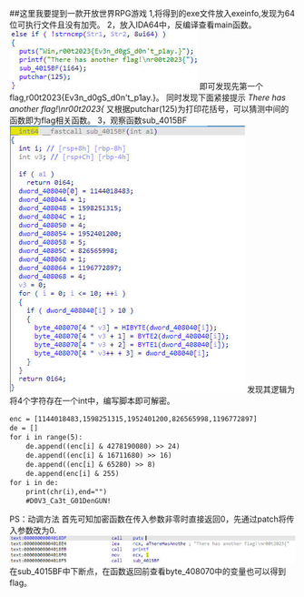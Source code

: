 ##这里我要提到一款开放世界RPG游戏
1,将得到的exe文件放入exeinfo,发现为64位可执行文件且没有加壳。
2，放入IDA64中，反编译查看main函数。
![](2.JPG)
即可发现先第一个flag,r00t2023{Ev3n_d0gS_d0n't_p1ay.}。
同时发现下面紧接提示  *There has another flag!\nr00t2023{*
又根据putchar(125)为打印花括号，可以猜测中间的函数即为flag相关函数。
3，观察函数sub_4015BF
![](3.JPG)
发现其逻辑为将4个字符存在一个int中，编写脚本即可解密。
```
enc = [1144018483,1598251315,1952401200,826565998,1196772897]
de = []
for i in range(5):
    de.append((enc[i] & 4278190080) >> 24)
    de.append((enc[i] & 16711680) >> 16)
    de.append((enc[i] & 65280) >> 8)
    de.append(enc[i] & 255)
for i in de:
    print(chr(i),end="")
    #D0V3_Ca3t_G01DenGUN!
```
PS：动调方法
首先可知加密函数在传入参数非零时直接返回0，先通过patch将传入参数改为0.
![](4.JPG)
在sub_4015BF中下断点，在函数返回前查看byte_408070中的变量也可以得到flag。